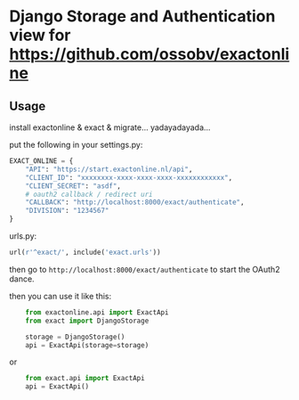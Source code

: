 Django Storage and Authentication view for https://github.com/ossobv/exactonline
================================================================================

Usage
-----
install exactonline & exact & migrate... yadayadayada...

put the following in your settings.py:
```python
EXACT_ONLINE = {
    "API": "https://start.exactonline.nl/api",
    "CLIENT_ID": "xxxxxxxx-xxxx-xxxx-xxxx-xxxxxxxxxxxx",
    "CLIENT_SECRET": "asdf",
    # oauth2 callback / redirect uri
    "CALLBACK": "http://localhost:8000/exact/authenticate",
    "DIVISION": "1234567"
}
```

urls.py:
```python
url(r'^exact/', include('exact.urls'))
```

then go to `http://localhost:8000/exact/authenticate` to start the OAuth2 dance.

then you can use it like this:
```python
    from exactonline.api import ExactApi
    from exact import DjangoStorage

    storage = DjangoStorage()
    api = ExactApi(storage=storage)
```
or
```python
    from exact.api import ExactApi
    api = ExactApi()
```